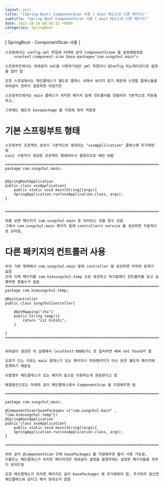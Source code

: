 ```yaml
---
layout: post
title: "[Spring Boot] ComponentScan 사용 ( main 메소드와 다른 패키지)"
subtitle: "Spring Boot ComponentScan 사용 ( main 메소드와 다른 패키지)"
date: 2022-10-28 08:45:12 +0900
categories: SpringBoot
---
```

[ SpringBoot - ComponentScan 사용 ]

	스프링에서는 config.xml 파일에 아래와 같이 ComponentScane 을 설정해줬었음
		<context:component-scan base-package="com.sungchul.main">
	
	스프링부트에서는 위와같이 xml을 사용하기보단 yml 파일이나 @Config 어노테이션으로 설정을 많이 함

	또한 스프링에서는 메인클래스가 별도로 클래스 내에서 보이지 않기 때문에 스캔할 클래스들을 위와같이 전부다 설정하면 되었지만
	
	스프링부트에서는 main 클래스가 위치한 패키지 밑에 컨트롤러를 만들어야 기본적으로 작동을 하고,
	
	그외에는 별도의 basepackage 를 지정해 줘야 작동함


#  기본 스프링부트 형태

	스프링부트 프로젝트 생성시 기본적으로 생성되는 "xxxApplilcation" 클래스에 추가하면 됨
	xxx는 사용자가 생성한 프로젝트 명에따라서 결정되므로 매번 바뀜
	
	=================================================================================================================
	package com.sungchul.main;

	
	@SpringBootApplication
	public class xxxApplication{
		public static void main(String[]args){
		SpringApplication.run(xxxApplication.class, args);
	}


	=================================================================================================================
	
	위를 보면 패키지가 com.sungchul.main 로 되어있는 것을 알수 있음
	그래서 com.sungchul.main 패키지 밑에 controller나 service 를 생성하면 자동적으로 읽어옴,



# 다른 패키지의 컨트롤러 사용
	위의 기본 형태에서 com.sungchul.main 밑에 controller 을 생성하면 아무런 문제가 없음
	근데 이제 패키지를 com.kimsungchul.temp 으로 생성하고 여기밑에다 컨트롤러를 넣고 실행하면 찾을수가 없음
	=================================================================================================================
	package com.kimsungchul.temp;

	@RestController
	public class SungchulController{
		
		@GetMapping("/hi")
		public String temp(){
			return "zzz hihihi";
		}

	}
	=================================================================================================================


	위와같이 생성한 뒤 실행해서 localhost:8080/hi 로 접속하면 404 not found가 뜸
	
	오류가 뜨는 이유는 main 클래스가 있는 패키지나 하위패키지가 아닌 완전 별도의 패키지에 존재하기 때문임

	이럴경우 메인클래스가 있는 패키지 밑으로 이동하는게 권장된다고 함

	해결방안으로는 아래와 같이 메인클래스에서 ComponentScan 을 지정해주면 됨

	=================================================================================================================

	package com.sungchul.main;

	@ComponentScan(basePackages ={"com.sungchul.main" , "com.kimsungchul.temp"})
	@SpringBootApplication
	public class xxxApplication{
		public static void main(String[]args){
		SpringApplication.run(xxxApplication.class, args);
	}

	=================================================================================================================

	위와 같이 @ComponentScan 안에 basePackages 를 지정해주면 둘다 사용 가능함,
	디폴트는 메인클래스가 위치한 패키지지만 위와같이 설정을 할경우에는 설정한 패키지들을 전부다 읽어드림

	또한 메인클래스가 위치한 패키지도 같이 basePackages 에 추가해줘야 함, 추가하지 않으면 메인클래스와 같다고 해서 읽어오지 않음
